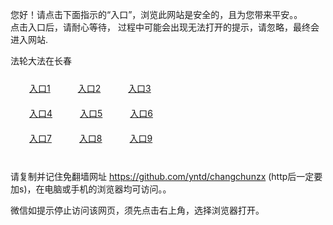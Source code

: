 您好！请点击下面指示的“入口”，浏览此网站是安全的，且为您带来平安。。 <br/>
点击入口后，请耐心等待， 过程中可能会出现无法打开的提示，请忽略，最终会进入网站. </br>

法轮大法在长春<br/>
<div style="padding:10px"><a style="margin:20px" target="_blank" href="https://d1aif3r1uy39jd.cloudfront.net/2Qpsp?rsssh" id="ccLink1" rel="nofollow">入口1</a> <a target="_blank" style="margin:20px" href="https://d1lw8ydqoraf9i.cloudfront.net/2Qpsp?pcvggau" id="ccLink2" rel="nofollow">入口2</a> <a style="margin:20px" target="_blank" href="https://d1fr4quhk1z6wv.cloudfront.net/2Qpsp?xblqpryi" id="ccLink3" rel="nofollow">入口3</a></div>

<div style="padding:10px" ><a style="margin:20px" target="_blank" href="https://d1aif3r1uy39jd.cloudfront.net/2Qpsp?rsssh" id="ccLink4" rel="nofollow">入口4</a> <a style="margin:20px" href="https://d1lw8ydqoraf9i.cloudfront.net/2Qpsp?pcvggau" target="_blank" id="ccLink5" rel="nofollow">入口5</a> <a style="margin:20px" href="https://d1fr4quhk1z6wv.cloudfront.net/2Qpsp?xblqpryi" target="_blank" id="ccLink6" rel="nofollow">入口6</a></div>

<div style="padding:10px"><a style="margin:20px" target="_blank" href="https://d1aif3r1uy39jd.cloudfront.net/2Qpsp?rsssh" id="ccLink7" rel="nofollow">入口7</a> <a style="margin:20px" href="https://d1lw8ydqoraf9i.cloudfront.net/2Qpsp?pcvggau" target="_blank" id="ccLink8" rel="nofollow">入口8</a> <a style="margin:20px" target="_blank" href="https://d1fr4quhk1z6wv.cloudfront.net/2Qpsp?xblqpryi" id="ccLink9" rel="nofollow">入口9</a></div>

<br/>



请复制并记住免翻墙网址 https://github.com/yntd/changchunzx (http后一定要加s)，在电脑或手机的浏览器均可访问。。<br/>

微信如提示停止访问该网页，须先点击右上角，选择浏览器打开。
